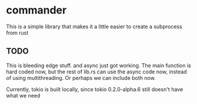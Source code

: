 # commander

This is a simple library that makes it a little easier to create a subprocess from rust

## TODO

This is bleeding edge stuff. and async just got working.  The  main function is hard coded now,  but the 
rest of lib.rs can use the async code now, instead of using multithreading.  Or perhaps we can include
both now.

Currently, tokio is built locally, since tokio 0.2.0-alpha.6 still doesn't have what we need